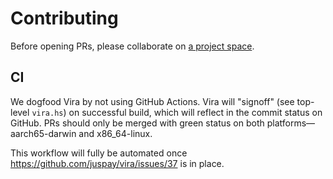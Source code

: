 # Contributing

Before opening PRs, please collaborate on [a project space](https://nixos.asia/en/#community).

## CI

We dogfood Vira by not using GitHub Actions. Vira will "signoff" (see top-level `vira.hs`) on successful build, which will reflect in the commit status on GitHub. PRs should only be merged with green status on both platforms—aarch65-darwin and x86_64-linux.

This workflow will fully be automated once https://github.com/juspay/vira/issues/37 is in place.
